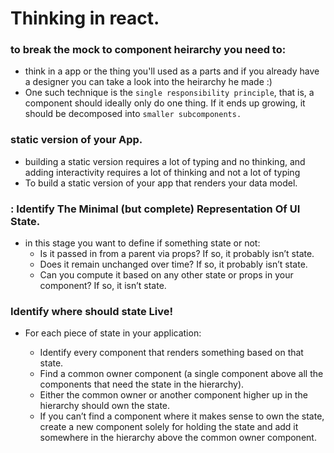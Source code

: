 # Thinking in react.
### to break the mock to component heirarchy you need to:
- think in a app or the thing you'll used as a parts and if you already have a designer you can take a look into the heirarchy he made :) 
- One such technique is the `single responsibility principle`, that is, a component should ideally only do one thing. If it ends up growing, it should be decomposed into `smaller subcomponents.`

### static version of your App.
* building a static version requires a lot of typing and no thinking, and adding interactivity requires a lot of thinking and not a lot of typing
* To build a static version of your app that renders your data model.
 ### : Identify The Minimal (but complete) Representation Of UI State.
 - in this stage you want to define if something state or not: 
   - Is it passed in from a parent via props? If so, it probably isn’t state.
   * Does it remain unchanged over time? If so, it probably isn’t state.
   * Can you compute it based on any other state or props in your component? If so, it isn’t state.

### Identify where should state Live!

- For each piece of state in your application:

  -  Identify every component that renders something based on that state.
  - Find a common owner component (a single component above all the components that need the state in the hierarchy).
  * Either the common owner or another component higher up in the hierarchy should own the state.
  - If you can’t find a component where it makes sense to own the state, create a new component solely for holding the state and add it somewhere in the hierarchy above the common owner component.